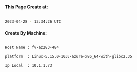 
   
#### This Page Create at:

```bash

2023-04-28 - 13:34:26 UTC

```

#### Create By Machine:

```bash

Host Name : fv-az283-484

platform  : Linux-5.15.0-1036-azure-x86_64-with-glibc2.35

Ip Local  : 10.1.1.73

```

